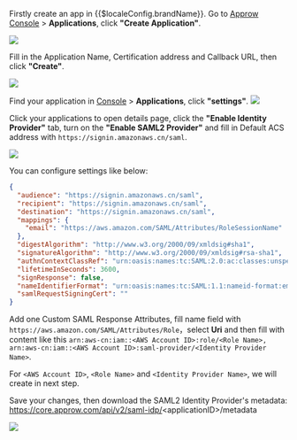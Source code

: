 <IntegrationDetailCard :title="`Configure Approw SAML2 IdP`">

Firstly create an app in {{$localeConfig.brandName}}. Go to [Approw Console](https://console.approw.com) > **Applications**, click **"Create Application"**.

![](~@imagesZhCn/integration/ali-cloud/1-4.jpg)

Fill in the Application Name, Certification address and Callback URL, then click **"Create"**.

![](~@imagesZhCn/integration/tencent-cloud/1-1.jpg)

Find your application in [Console](https://console.approw.com/) > **Applications**, click **"settings"**.
![](~@imagesZhCn/integration/aws/1-1.png)

Click your applications to open details page, click the **"Enable Identity Provider"** tab, turn on the **"Enable SAML2 Provider"** and fill in Default ACS address with `https://signin.amazonaws.cn/saml`.

![](~@imagesZhCn/integration/aws/1-2.png)

You can configure settings like below:


```json
{
  "audience": "https://signin.amazonaws.cn/saml",
  "recipient": "https://signin.amazonaws.cn/saml",
  "destination": "https://signin.amazonaws.cn/saml",
  "mappings": {
    "email": "https://aws.amazon.com/SAML/Attributes/RoleSessionName"
  },
  "digestAlgorithm": "http://www.w3.org/2000/09/xmldsig#sha1",
  "signatureAlgorithm": "http://www.w3.org/2000/09/xmldsig#rsa-sha1",
  "authnContextClassRef": "urn:oasis:names:tc:SAML:2.0:ac:classes:unspecified",
  "lifetimeInSeconds": 3600,
  "signResponse": false,
  "nameIdentifierFormat": "urn:oasis:names:tc:SAML:1.1:nameid-format:emailAddress",
  "samlRequestSigningCert": ""
}
```

Add one Custom SAML Response Attributes, fill name field with `https://aws.amazon.com/SAML/Attributes/Role`，select **Uri** and then fill with content like this `arn:aws-cn:iam::<AWS Account ID>:role/<Role Name>, arn:aws-cn:iam::<AWS Account ID>:saml-provider/<Identity Provider Name>`.

For `<AWS Account ID>`, `<Role Name>` and `<Identity Provider Name>`, we will create in next step.

Save your changes, then download the SAML2 Identity Provider's metadata:<br>
https://core.approw.com/api/v2/saml-idp/<applicationID\>/metadata


![](~@imagesZhCn/integration/aws/1-3.png)

</IntegrationDetailCard>
